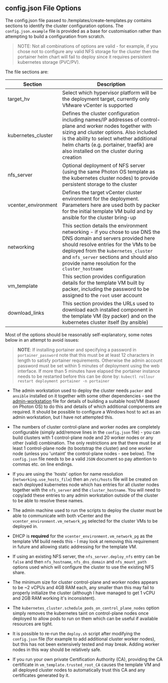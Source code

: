 ## config.json File Options

The config.json file passed to /templates/create-templates.py contains sections to identify the cluster configuration options. The `config.json.example` file is provided as a base for customisation rather than attempting to build a configuration from scratch.

>NOTE: Not all combinations of options are valid - for example, if you chose not to configure any valid NFS storage for the cluster then the portainer helm chart will fail to deploy since it requires persistent kubernetes storage (PVC/PV).

The file sections are:

|Section|Description|
|---|---|
|target_hv|Select which hypervisor platform will be the deployment target, currently only VMware vCenter is supported|
|kubernetes_cluster|Defines the cluster configuration including names/IP addresses of control-plane and worker nodes together with sizing and cluster options. Also included is the ability to select whether additional helm charts (e.g. portainer, traefik) are also installed on the cluster during creation|
|nfs_server|Optional deployment of NFS server (using the same Photon OS template as the kubernetes cluster nodes) to provide persistent storage to the cluster|
|vcenter_environment|Defines the target vCenter cluster environment for the deployment. Parameters here are used both by packer for the initial template VM build and by ansible for the cluster bring-up|
|networking|This section details the environment networking - if you chose to use DNS the DNS domain and servers provided here should resolve entries for the VMs to be deployed from the `kubernetes_cluster` and `nfs_server` sections and should also provide name resolution for the `cluster_hostname`|
|vm_template|This section provides configuration details for the template VM built by packer, including the password to be assigned to the `root` user account|
|download_links|This section provides the URLs used to download each installed component in the template VM (by packer) and on the kubernetes cluster itself (by ansible)|

Most of the options should be reasonably self-explanatory, some notes below in an attempt to avoid issues:

>**NOTE**: If installing portainer and specifying a password in `portainer_password` note that this must be at least 12 characters in length to satisfy portainer requirements. Otherwise the admin account password must be set within 5 minutes of deployment using the web interface. If more than 5 minutes have elapsed the portainer instance needs to be restarted before this can be done by: `kubectl rollour restart deployment portainer -n portainer`

- The admin workstation used to deploy the cluster needs `packer` and `ansible` installed on it together with some other dependencies - see the [admin-workstation](admin-workstation.md) file for details of building a suitable host/VM (based on Photon OS) to do this and details of which additional components are required. It should be possible to configure a Windows host to act as an admin workstation, but I have not attempted this.

- The numbers of cluster control-plane and worker nodes are completely configurable (simply add/remove lines in the `config.json` file) - you can build clusters with 1 control-plane node and 20 worker nodes or any other (valid) combination. The only restrictions are that there must be at least 1 control-plane node (to bootstrap the cluster) and one worker node (unless you 'untaint' the control-plane nodes - see below). The `config.json` file needs to be a valid `JSON` document so pay attention to commas etc. on line endings.

- If you are using the 'hosts' option for name resolution (`networking.use_hosts_file`) then an `/etc/hosts` file will be created on each deployed kubernetes node which has entries for all cluster nodes together with the `nfs_server` and the `cluster_hostname`. You will need to copy/add these entries to any admin workstation outside of the cluster to be able to resolve these names.

- The admin machine used to run the scripts to deploy the cluster must be able to communicate with both vCenter and the `vcenter_environment.vm_network_pg` selected for the cluster VMs to be deployed in.

- DHCP is **required** for the `vcenter_environment.vm_network_pg` as the template VM build needs this - I may look at removing this requirement in future and allowing static addressing for the template VM.

- If using an existing NFS server, the `nfs_server.deploy_nfs` entry can be `false` and then `nfs_hostname`, `nfs_dns_domain` and `nfs_mount_path` options used which will configure the cluster to use the existing NFS share.

- The minimum size for cluster control-plane and worker nodes appears to be ~2 vCPUs and 4GB RAM each, any smaller than this may fail to properly initialize the cluster (although I have managed to get 1 vCPU and 2GB RAM working it's inconsistent).

- The `kubernetes_cluster.schedule_pods_on_control_plane_nodes` option simply removes the kubernetes taint on control-plane nodes once deployed to allow pods to run on them which can be useful if available resources are tight.

- It is possible to re-run the `deploy.sh` script after modifying the `config.json` file (for example to add additional cluster worker nodes), but this has not been extensively tested and may break. Adding worker nodes in this way should be relatively safe.

- If you run your own private Certification Authority (CA), providing the CA certificate in `vm_template.trusted_root_CA` causes the template VM and all deployed cluster nodes to automatically trust this CA and any certificates generated by it.

